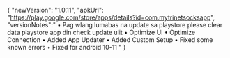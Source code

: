 {
"newVersion": "1.0.11",
"apkUrl": "https://play.google.com/store/apps/details?id=com.mytrinetsocksapp",
"versionNotes":"
• Pag wlang lumabas na update sa playstore please clear data playstore app din check update ulit
• Optimize UI
• Optimize Connection
• Added App Updater
• Added Custom Setup
• Fixed some known errors
• Fixed for android 10-11
"
}
